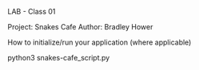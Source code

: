 LAB - Class 01

Project: Snakes Cafe
Author: Bradley Hower

How to initialize/run your application (where applicable)

  python3 snakes-cafe_script.py
